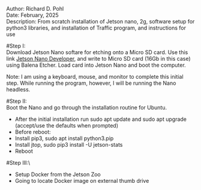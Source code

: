 Author:      Richard D. Pohl\
Date:        February, 2025\
Description: From scratch installation of Jetson nano, 2g, software setup for python3 libraries, and installation of Traffic program, and instructions for use

#Step I:\
Download Jetson Nano softare for etching onto a Micro SD card. Use this link [Jetson Nano Developer](https://developer.nvidia.com/embedded/learn/get-started-jetson-nano-devkit#intro), and write to Micro SD card (16Gb in this case) using Balena Etcher. Load card into Jetson Nano and boot the computer.


Note: I am using a keyboard, mouse, and monitor to complete this initial step. While running the program, however, I will be running the Nano headless.

#Step II:\
Boot the Nano and go through the installation routine for Ubuntu. 

- After the initial installation run sudo apt update and sudo apt upgrade (accept/use the defaults when prompted)
- Before reboot:
- Install pip3, sudo apt install python3.pip
- Install jtop, sudo pip3 install -U jetson-stats
- Reboot 

#Step III:\
- Setup Docker from the Jetson Zoo
- Going to locate Docker image on external thumb drive


  
